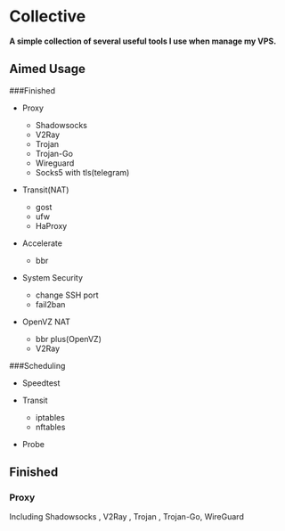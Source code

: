 # Collective

**A simple collection of several useful tools I use when manage my VPS.**


## Aimed Usage

###Finished

+ Proxy
    + Shadowsocks
	+ V2Ray
	+ Trojan
	+ Trojan-Go
	+ Wireguard
	+ Socks5 with tls(telegram)

+ Transit(NAT)
    + gost
	+ ufw
	+ HaProxy

+ Accelerate
    + bbr

+ System Security
    + change SSH port
	+ fail2ban

+ OpenVZ NAT
    + bbr plus(OpenVZ)
	+ V2Ray


###Scheduling

+ Speedtest

+ Transit
    + iptables
	+ nftables

+ Probe

## Finished

### Proxy

Including Shadowsocks , V2Ray , Trojan , Trojan-Go, WireGuard
